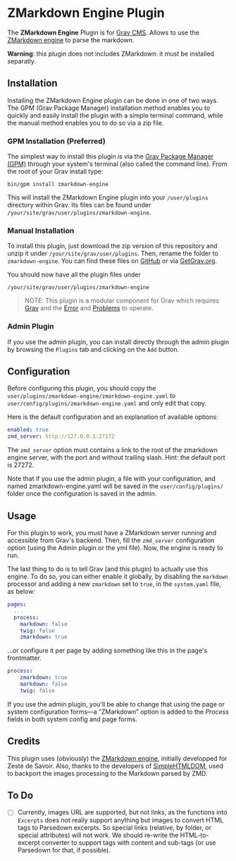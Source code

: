 # ZMarkdown Engine Plugin

The **ZMarkdown Engine** Plugin is for [Grav CMS](http://github.com/getgrav/grav). Allows to use the [ZMarkdown engine](https://github.com/zestedesavoir/zmarkdown) to parse the markdown.

**Warning**: this plugin does not includes ZMarkdown: it must be installed separatly.

## Installation

Installing the ZMarkdown Engine plugin can be done in one of two ways. The GPM (Grav Package Manager) installation method enables you to quickly and easily install the plugin with a simple terminal command, while the manual method enables you to do so via a zip file.

### GPM Installation (Preferred)

The simplest way to install this plugin is via the [Grav Package Manager (GPM)](http://learn.getgrav.org/advanced/grav-gpm) through your system's terminal (also called the command line).  From the root of your Grav install type:

    bin/gpm install zmarkdown-engine

This will install the ZMarkdown Engine plugin into your `/user/plugins` directory within Grav. Its files can be found under `/your/site/grav/user/plugins/zmarkdown-engine`.

### Manual Installation

To install this plugin, just download the zip version of this repository and unzip it under `/your/site/grav/user/plugins`. Then, rename the folder to `zmarkdown-engine`. You can find these files on [GitHub](https://github.com/Nebulius/grav-plugin-zmarkdown-engine) or via [GetGrav.org](http://getgrav.org/downloads/plugins#extras).

You should now have all the plugin files under

    /your/site/grav/user/plugins/zmarkdown-engine
	
> NOTE: This plugin is a modular component for Grav which requires [Grav](http://github.com/getgrav/grav) and the [Error](https://github.com/getgrav/grav-plugin-error) and [Problems](https://github.com/getgrav/grav-plugin-problems) to operate.

### Admin Plugin

If you use the admin plugin, you can install directly through the admin plugin by browsing the `Plugins` tab and clicking on the `Add` button.

## Configuration

Before configuring this plugin, you should copy the `user/plugins/zmarkdown-engine/zmarkdown-engine.yaml` to `user/config/plugins/zmarkdown-engine.yaml` and only edit that copy.

Here is the default configuration and an explanation of available options:

```yaml
enabled: true
zmd_server: http://127.0.0.1:27272
```

The `zmd_server` option must contains a link to the root of the zmarkdown engine server, with the port and without trailing slash. Hint: the default port is 27272.

Note that if you use the admin plugin, a file with your configuration, and named zmarkdown-engine.yaml will be saved in the `user/config/plugins/` folder once the configuration is saved in the admin.

## Usage

For this plugin to work, you must have a ZMarkdown server running and accessible from Grav's backend. Then, fill the `zmd_server` configuration option (using the Admin plugin or the yml file). Now, the engine is ready to run.

The last thing to do is to tell Grav (and this plugin) to actually use this engine. To do so, you can either enable it globally, by disabling the `markdown` processor and adding a new `zmarkdown` set to `true`, in the `system.yaml` file, as below:

```yaml
pages:
  ...
  process:
    markdown: false
    twig: false
    zmarkdown: true
```

…or configure it per page by adding something like this in the page's frontmatter.

```yaml
process:
    zmarkdown: true
    markdown: false
    twig: false
```

If you use the admin plugin, you'll be able to change that using the page or system configuration forms—a “ZMarkdown” option is added to the _Process_ fields in both system config and page forms.

## Credits

This plugin uses (obviously) the [ZMarkdown engine](https://github.com/zestedesavoir/zmarkdown), initially developped for Zeste de Savoir. Also, thanks to the developers of [SimpleHTMLDOM](http://simplehtmldom.sourceforge.net/), used to backport the images processing to the Markdown parsed by ZMD.

## To Do

- [ ] Currently, images URL are supported, but not links, as the functions into `Excerpts` does not really support anything but images to convert HTML tags to Parsedown excerpts. So special links (relative, by folder, or special attributes) will not work. We should re-write the HTML-to-excerpt converter to support tags with content and sub-tags (or use Parsedown for that, if possible).
